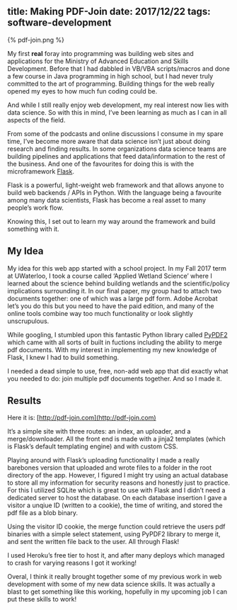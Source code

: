 title: Making PDF-Join
date: 2017/12/22
tags: software-development
---

{% pdf-join.png %}

My first **real** foray into programming was building web sites and applications for the Ministry of Advanced Education and Skills Development. Before that I had dabbled in VB/VBA scripts/macros and done a few course in Java programming in high school, but I had never truly committed to the art of programming. Building things for the web really opened my eyes to how much fun coding could  be.

And while I still really enjoy web development, my real interest now lies with data science. So with this in mind, I’ve been learning as much as I can in all aspects of the field.

From some of the podcasts and online discussions I consume in my spare time, I’ve become more aware that data science isn’t just about doing research and finding results. In some organizations data science teams are building pipelines and applications that feed data/information to the rest of the business. And one of the favourites for doing this is with the microframework [Flask](http://flask.pocoo.org/).

Flask is a powerful, light-weight web framework and that allows anyone to build web backends / APIs in Python. With the language being a favourite among many data scientists, Flask has become a real asset to many people’s work flow.

Knowing this, I set out to learn my way around the framework and build something with it.

## My Idea

My idea for this web app started with a school project. In my Fall 2017 term at UWaterloo, I took a course called ‘Applied Wetland Science’ where I learned about the science behind building wetlands and the scientific/policy implications surrounding it. In our final paper, my group had to attach two documents together: one of which was a large pdf form. Adobe Acrobat let’s you do this but you need to have the paid edition, and many of the online tools combine way too much functionality or look slightly unscrupulous.

While googling, I stumbled upon this fantastic Python library called [PyPDF2](https://github.com/mstamy2/PyPDF2) which came with all sorts of built in fuctions including the ability to merge pdf documents. With my interest in implementing my new knowledge of Flask, I knew I had to build something.

I needed a dead simple to use, free, non-add web app that did exactly what you needed to do: join multiple pdf documents together. And so I made it.

## Results

Here it is: [http://pdf-join.com](http://pdf-join.com)

It’s a simple site with three routes: an index, an uploader, and a merge/downloader. All the front end is made with a jinja2 templates (which is Flask’s default templating engine) and with custom CSS.

Playing around with Flask’s uploading functionality I made a really barebones version that uploaded and wrote files to a folder in the root directory of the app. However, I figured I might try using an actual database to store all my information for security reasons and honestly just to practice. For this I utilized SQLite which is great to use with Flask and I didn’t need a dedicated server to host the database. On each database insertion I gave a visitor a unqiue ID (written to a cookie), the time of writing, and stored the pdf file as a blob binary.

Using the visitor ID cookie, the merge function could retrieve the users pdf binaries with a simple select statement, using PyPDF2 library to merge it, and sent the written file back to the user. All through Flask!

I used Heroku’s free tier to host it, and after many deploys which managed to crash for varying reasons I got it working!

Overal, I think it really brought together some of my previous work in web development with some of my new data science skills. It was actually a blast to get something like this working, hopefully in my upcoming job I can put these skills to work!
